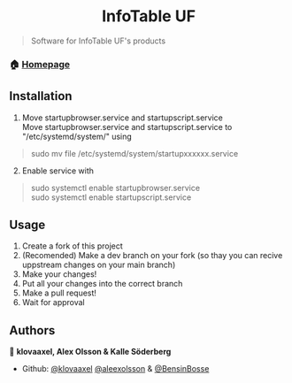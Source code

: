 <h1 align="center">InfoTable UF</h1>
<p>
</p>

> Software for InfoTable UF's products

### 🏠 [Homepage](https://infobord.se)

## Installation

1. Move startupbrowser.service and startupscript.service\
Move startupbrowser.service and startupscript.service to "/etc/systemd/system/" using
> sudo mv file /etc/systemd/system/startupxxxxxx.service

2. Enable service with
> sudo systemctl enable startupbrowser.service\
> sudo systemctl enable startupscript.service

## Usage

1. Create a fork of this project
2. (Recomended) Make a dev branch on your fork (so thay you can recive uppstream changes on your main branch)
3. Make your changes!
4. Put all your changes into the correct branch
5. Make a pull request!
6. Wait for approval

## Authors

👤 **klovaaxel, Alex Olsson & Kalle Söderberg**

* Github: [@klovaaxel](https://github.com/klovaaxel) [@aleexolsson](https://allmylinks.com/aleexolsson) & [@BensinBosse](https://github.com/BensinBosse)
